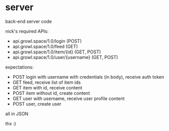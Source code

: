 # server
back-end server code

nick's required APIs:
- api.growl.space/1.0/login (POST)
- api.growl.space/1.0/feed (GET)
- api.growl.space/1.0/item/{id} (GET, POST)
- api.growl.space/1.0/user/{username} (GET, POST)

expectations:
* POST login with username with credentials (in body), receive auth token
* GET feed, receive list of item ids
* GET item with id, receive content
* POST item without id, create content
* GET user with username, receive user profile content
* POST user, create user

all in JSON

thx :)